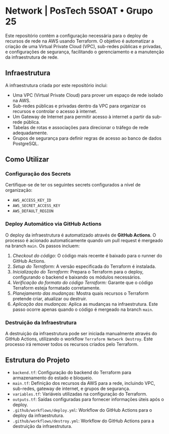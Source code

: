 # Network | PosTech 5SOAT • Grupo 25

Este repositório contém a configuração necessária para o deploy de recursos de rede na AWS usando Terraform. O objetivo é automatizar a criação de uma Virtual Private Cloud (VPC), sub-redes públicas e privadas, e configurações de segurança, facilitando o gerenciamento e a manutenção da infraestrutura de rede.

## Infraestrutura

A infraestrutura criada por este repositório inclui:

- Uma VPC (Virtual Private Cloud) para prover um espaço de rede isolado na AWS.
- Sub-redes públicas e privadas dentro da VPC para organizar os recursos e controlar o acesso à internet.
- Um Gateway de Internet para permitir acesso à internet a partir da sub-rede pública.
- Tabelas de rotas e associações para direcionar o tráfego de rede adequadamente.
- Grupos de segurança para definir regras de acesso ao banco de dados PostgreSQL.

## Como Utilizar

### Configuração dos Secrets

Certifique-se de ter os seguintes secrets configurados a nível de organização:

- `AWS_ACCESS_KEY_ID`
- `AWS_SECRET_ACCESS_KEY`
- `AWS_DEFAULT_REGION`

### Deploy Automático via GitHub Actions

O deploy da infraestrutura é automatizado através de **GitHub Actions**. O processo é acionado automaticamente quando um pull request é mergeado na branch `main`. Os passos incluem:

1. *Checkout do código:* O código mais recente é baixado para o runner do GitHub Actions.
2. *Setup do Terraform:* A versão especificada do Terraform é instalada.
3. *Inicialização do Terraform:* Prepara o Terraform para o deploy, configurando o backend e baixando os módulos necessários.
4. *Verificação do formato do código Terraform:* Garante que o código Terraform esteja formatado corretamente.
5. *Planejamento das mudanças:* Mostra quais recursos o Terraform pretende criar, atualizar ou destruir.
6. *Aplicação das mudanças:* Aplica as mudanças na infraestrutura. Este passo ocorre apenas quando o código é mergeado na branch `main`.

### Destruição da Infraestrutura

A destruição da infraestrutura pode ser iniciada manualmente através do GitHub Actions, utilizando o workflow `Terraform Network Destroy`. Este processo irá remover todos os recursos criados pelo Terraform.

## Estrutura do Projeto

- `backend.tf`: Configuração do backend do Terraform para armazenamento do estado e bloqueio.
- `main.tf`: Definição dos recursos da AWS para a rede, incluindo VPC, sub-redes, gateway de internet, e grupos de segurança.
- `variables.tf`: Variáveis utilizadas na configuração do Terraform.
- `outputs.tf`: Saídas configuradas para fornecer informações úteis após o deploy.
- `.github/workflows/deploy.yml`: Workflow do GitHub Actions para o deploy da infraestrutura.
- `.github/workflows/destroy.yml`: Workflow do GitHub Actions para a destruição da infraestrutura.